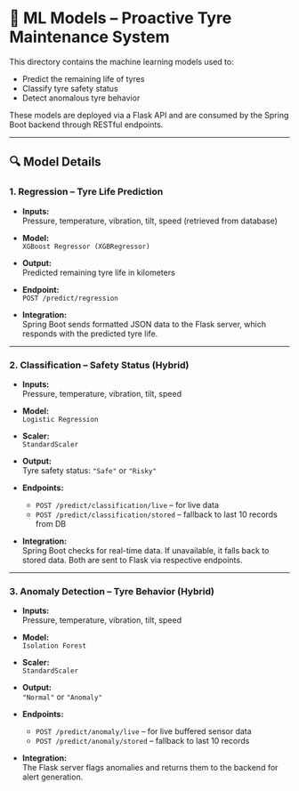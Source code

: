 # 🤖 ML Models – Proactive Tyre Maintenance System

This directory contains the machine learning models used to:
- Predict the remaining life of tyres
- Classify tyre safety status
- Detect anomalous tyre behavior

These models are deployed via a Flask API and are consumed by the Spring Boot backend through RESTful endpoints.

---

## 🔍 Model Details

### 1. Regression – Tyre Life Prediction

- **Inputs:**  
  Pressure, temperature, vibration, tilt, speed (retrieved from database)

- **Model:**  
  `XGBoost Regressor (XGBRegressor)`

- **Output:**  
  Predicted remaining tyre life in kilometers

- **Endpoint:**  
  `POST /predict/regression`

- **Integration:**  
  Spring Boot sends formatted JSON data to the Flask server, which responds with the predicted tyre life.

---

### 2. Classification – Safety Status (Hybrid)

- **Inputs:**  
  Pressure, temperature, vibration, tilt, speed

- **Model:**  
  `Logistic Regression`

- **Scaler:**  
  `StandardScaler`

- **Output:**  
  Tyre safety status: `"Safe"` or `"Risky"`

- **Endpoints:**  
  - `POST /predict/classification/live` – for live data  
  - `POST /predict/classification/stored` – fallback to last 10 records from DB

- **Integration:**  
  Spring Boot checks for real-time data. If unavailable, it falls back to stored data. Both are sent to Flask via respective endpoints.

---

### 3. Anomaly Detection – Tyre Behavior (Hybrid)

- **Inputs:**  
  Pressure, temperature, vibration, tilt, speed

- **Model:**  
  `Isolation Forest`

- **Scaler:**  
  `StandardScaler`

- **Output:**  
  `"Normal"` or `"Anomaly"`

- **Endpoints:**  
  - `POST /predict/anomaly/live` – for live buffered sensor data  
  - `POST /predict/anomaly/stored` – fallback to last 10 records

- **Integration:**  
  The Flask server flags anomalies and returns them to the backend for alert generation.
